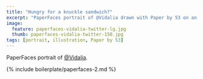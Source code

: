 ```yaml
---
title: "Hungry for a knuckle sandwich?"
excerpt: "PaperFaces portrait of @Vidalia drawn with Paper by 53 on an iPad."
image: 
  feature: paperfaces-vidalia-twitter-lg.jpg
  thumb: paperfaces-vidalia-twitter-150.jpg
tags: [portrait, illustration, Paper by 53]
---
```


PaperFaces portrait of [@Vidalia](http://twitter.com/Vidalia).

{% include boilerplate/paperfaces-2.md %}